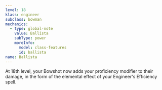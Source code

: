 ```yaml
---
level: 18
klass: engineer
subclass: bowman
mechanics:
  - type: global-note
    value: Ballista
    subType: power
    moreInfo:
      model: class-features
      id: ballista
name: Ballista
---
```

At 18th level, your Bowshot now adds your proficiency modifier to their damage, in the form of the
elemental effect of your Engineer's Efficiency spell.
